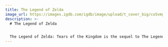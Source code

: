 ```yaml
---
title: The Legend of Zelda
image_url: https://images.igdb.com/igdb/image/upload/t_cover_big/co5vmg.png
description: >-
  # T﻿he Legend of Zelda


  The Legend of Zelda: Tears of the Kingdom is the sequel to The Legend of Zelda: Breath of the Wild. The setting for Link’s adventure has been expanded to include the skies above the vast lands of Hyrule.
---
```

